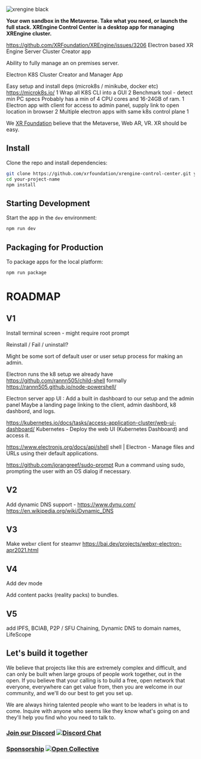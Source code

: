 ![xrengine black](https://user-images.githubusercontent.com/5104160/142821267-7e131891-0caa-496b-9cda-a82dee8a04b6.png)


**Your own sandbox in the Metaverse. Take what you need, or launch the full stack. 
XREngine Control Center is a desktop app for managing XREngine cluster.**

https://github.com/XRFoundation/XREngine/issues/3206
Electron based XR Engine Server Cluster Creator app

Ability to fully manage an on premises server.

Electron K8S Cluster Creator and Manager App

Easy setup and install deps (microk8s / minikube, docker etc) https://microk8s.io/ 1
Wrap all K8S CLI into a GUI 2
Benchmark tool - detect min PC specs Probably has a min of 4 CPU cores and 16-24GB of ram. 1
Electron app with client for access to admin panel, supply link to open location in browser 2
Multiple electron apps with same k8s control plane 1

We [XR Foundation](https://github.com/xrfoundation) believe that the Metaverse, Web AR, VR. XR should be easy.


## Install

Clone the repo and install dependencies:

```bash
git clone https://github.com/xrfoundation/xrengine-control-center.git your-project-name
cd your-project-name
npm install
```

## Starting Development

Start the app in the `dev` environment:

```bash
npm run dev
```

## Packaging for Production

To package apps for the local platform:

```bash
npm run package
```




# ROADMAP

## V1
Install terminal screen - might require root prompt

Reinstall / Fail / uninstall?

Might be some sort of default user or user setup process for making an admin.

Electron runs the k8 setup we already have
https://github.com/rannn505/child-shell
formally https://rannn505.github.io/node-powershell/

Electron server app UI : Add a built in dashboard to our setup and the admin panel
Maybe a landing page linking to the client, admin dashbord, k8 dashbord, and logs.

https://kubernetes.io/docs/tasks/access-application-cluster/web-ui-dashboard/
Kubernetes - Deploy the web UI (Kubernetes Dashboard) and access it.

https://www.electronjs.org/docs/api/shell shell | Electron - Manage files and URLs using their default applications.

https://github.com/jorangreef/sudo-prompt
Run a command using sudo, prompting the user with an OS dialog if necessary.

## V2
Add dynamic DNS support - https://www.dynu.com/
https://en.wikipedia.org/wiki/Dynamic_DNS

## V3
Make webxr client for steamvr
https://bai.dev/projects/webxr-electron-apr2021.html

## V4
Add dev mode

Add content packs (reality packs) to bundles.

## V5
add IPFS, BCIAB, P2P / SFU Chaining, Dynamic DNS to domain names, LifeScope

## Let's build it together
We believe that projects like this are extremely complex and difficult, and can only be built when large groups of people work together, out in the open. If you believe that your calling is to build a free, open network that everyone, everywhere can get value from, then you are welcome in our community, and we'll do our best to get you set up.

We are always hiring talented people who want to be leaders in what is to come. Inquire with anyone who seems like they know what's going on and they'll help you find who you need to talk to.

### [Join our Discord](https://discord.gg/xrf)  [![Discord Chat](https://img.shields.io/discord/692672143053422678.svg)](https://discord.gg/xrf)

### [Sponsorship](https://opencollective.com/xrfoundation) [![Open Collective](https://opencollective.com/xrfoundation/tiers/badge.svg)](https://opencollective.com/xrfoundation)
